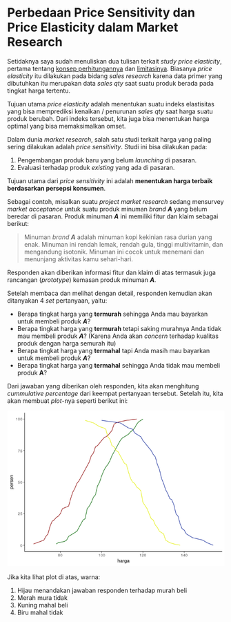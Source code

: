 Perbedaan Price Sensitivity dan Price Elasticity dalam Market Research
================

Setidaknya saya sudah menuliskan dua tulisan terkait *study price
elasticity*, pertama tentang [konsep
perhitungannya](https://ikanx101.com/blog/blog-posting-regresi/) dan
[limitasinya](https://ikanx101.com/blog/price_elas_lagi/). Biasanya
*price elasticity* itu dilakukan pada bidang *sales research* karena
data primer yang dibutuhkan itu merupakan data *sales qty* saat suatu
produk berada pada tingkat harga tertentu.

Tujuan utama *price elasticity* adalah menentukan suatu indeks
elastisitas yang bisa memprediksi kenaikan / penurunan *sales qty* saat
harga suatu produk berubah. Dari indeks tersebut, kita juga bisa
menentukan harga optimal yang bisa memaksimalkan omset.

Dalam dunia *market research*, salah satu studi terkait harga yang
paling sering dilakukan adalah *price sensitivity*. Studi ini bisa
dilakukan pada:

1.  Pengembangan produk baru yang belum *launching* di pasaran.
2.  Evaluasi terhadap produk *existing* yang ada di pasaran.

Tujuan utama dari *price sensitivity* ini adalah **menentukan harga
terbaik berdasarkan persepsi konsumen**.

Sebagai contoh, misalkan suatu *project market research* sedang
mensurvey *market acceptance* untuk suatu produk minuman *brand* ***A***
yang belum beredar di pasaran. Produk minuman ***A*** ini memiliki fitur
dan klaim sebagai berikut:

> Minuman *brand* ***A*** adalah minuman kopi kekinian rasa durian yang
> enak. Minuman ini rendah lemak, rendah gula, tinggi multivitamin, dan
> mengandung isotonik. Minuman ini cocok untuk menemani dan menunjang
> aktivitas kamu sehari-hari.

Responden akan diberikan informasi fitur dan klaim di atas termasuk juga
rancangan (*prototype*) kemasan produk minuman ***A***.

Setelah membaca dan melihat dengan detail, responden kemudian akan
ditanyakan 4 *set* pertanyaan, yaitu:

- Berapa tingkat harga yang **termurah** sehingga Anda mau bayarkan
  untuk membeli produk ***A***?
- Berapa tingkat harga yang **termurah** tetapi saking murahnya Anda
  tidak mau membeli produk ***A***? (Karena Anda akan *concern* terhadap
  kualitas produk dengan harga semurah itu)
- Berapa tingkat harga yang **termahal** tapi Anda masih mau bayarkan
  untuk membeli produk ***A***?
- Berapa tingkat harga yang **termahal** sehingga Anda tidak mau membeli
  produk **A**?

Dari jawaban yang diberikan oleh responden, kita akan menghitung
*cummulative percentage* dari keempat pertanyaan tersebut. Setelah itu,
kita akan membuat *plot*-nya seperti berikut ini:

![](price_files/figure-gfm/unnamed-chunk-2-1.png)<!-- -->

Jika kita lihat plot di atas, warna:

1.  Hijau menandakan jawaban responden terhadap murah beli
2.  Merah mura tidak
3.  Kuning mahal beli
4.  Biru mahal tidak
